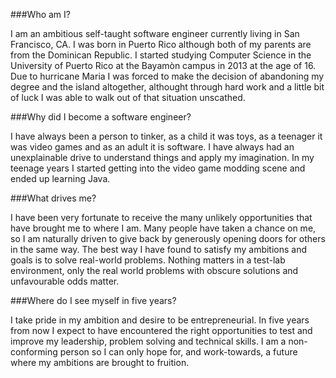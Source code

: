 ###Who am I?

I am an ambitious self-taught software engineer currently living in San Francisco, CA. I was born in Puerto Rico although both of my parents are from the Dominican Republic. I started studying Computer Science in the University of Puerto Rico at the Bayamòn campus in 2013 at the age of 16. Due to hurricane Maria I was forced to make the decision of abandoning my degree and the island altogether, althought through hard work and a little bit of luck I was able to walk out of that situation unscathed.

###Why did I become a software engineer?

I have always been a person to tinker, as a child it was toys, as a teenager it was video games and as an adult it is software. I have always had an unexplainable drive to understand things and apply my imagination. In my teenage years I started getting into the video game modding scene and ended up learning Java.

###What drives me?

I have been very fortunate to receive the many unlikely opportunities that have brought me to where I am. Many people have taken a chance on me, so I am naturally driven to give back by generously opening doors for others in the same way. The best way I have found to satisfy my ambitions and goals is to solve real-world problems. Nothing matters in a test-lab environment, only the real world problems with obscure solutions and unfavourable odds matter.

###Where do I see myself in five years?

I take pride in my ambition and desire to be entrepreneurial. In five years from now I expect to have encountered the right opportunities to test and improve my leadership, problem solving and technical skills. I am a non-conforming person so I can only hope for, and work-towards, a future where my ambitions are brought to fruition.